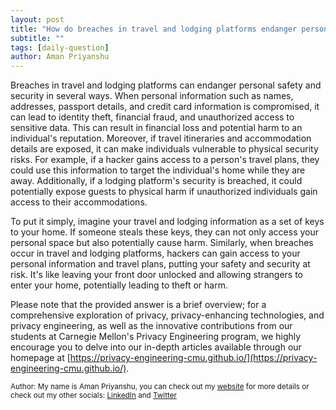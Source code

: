 ```yaml
---
layout: post
title: "How do breaches in travel and lodging platforms endanger personal safety and security?"
subtitle: ""
tags: [daily-question]
author: Aman Priyanshu
---
```


Breaches in travel and lodging platforms can endanger personal safety and security in several ways. When personal information such as names, addresses, passport details, and credit card information is compromised, it can lead to identity theft, financial fraud, and unauthorized access to sensitive data. This can result in financial loss and potential harm to an individual's reputation. Moreover, if travel itineraries and accommodation details are exposed, it can make individuals vulnerable to physical security risks. For example, if a hacker gains access to a person's travel plans, they could use this information to target the individual's home while they are away. Additionally, if a lodging platform's security is breached, it could potentially expose guests to physical harm if unauthorized individuals gain access to their accommodations.

To put it simply, imagine your travel and lodging information as a set of keys to your home. If someone steals these keys, they can not only access your personal space but also potentially cause harm. Similarly, when breaches occur in travel and lodging platforms, hackers can gain access to your personal information and travel plans, putting your safety and security at risk. It's like leaving your front door unlocked and allowing strangers to enter your home, potentially leading to theft or harm.

Please note that the provided answer is a brief overview; for a comprehensive exploration of privacy, privacy-enhancing technologies, and privacy engineering, as well as the innovative contributions from our students at Carnegie Mellon's Privacy Engineering program, we highly encourage you to delve into our in-depth articles available through our homepage at [https://privacy-engineering-cmu.github.io/](https://privacy-engineering-cmu.github.io/).

<small>Author: My name is Aman Priyanshu, you can check out my [website](https://amanpriyanshu.github.io/) for more details or check out my other socials: [LinkedIn](https://www.linkedin.com/in/aman-priyanshu/) and [Twitter](https://twitter.com/AmanPriyanshu6)</small>
